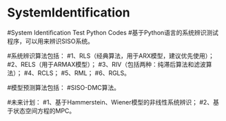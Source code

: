 # SystemIdentification
#System Identification Test Python Codes
#基于Python语言的系统辨识测试程序，可以用来辨识SISO系统。

#系统辨识算法包括：
#1、RLS（经典算法，用于ARX模型，建议优先使用）；
#2、RELS（用于ARMAX模型）；
#3、RIV（包括两种：纯滞后算法和滤波算法）；
#4、RCLS；
#5、RML；
#6、RGLS。

#模型预测算法包括：
#SISO-DMC算法。

#未来计划：
#1、基于Hammerstein、Wiener模型的非线性系统辨识；
#2、基于状态空间方程的MPC。
